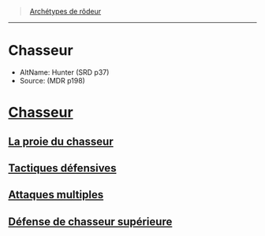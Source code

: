 ﻿---
!SubClassItem
Name: Chasseur
Source: (MDR p198)
AltName: Hunter (SRD p37)
Id: ranger_hunter_hd.md#chasseur
RootId: ranger_hunter_hd.md
ParentLink: ranger_hd.md#archétypes-de-rôdeurs
ParentName: Archétypes de rôdeur
NameLevel: 1
Attributes:
  ParentNameLink: '[Archétypes de rôdeur](ranger_hd.md#archétypes-de-rôdeurs)'
  Markdown: >+
    >  <!--ParentNameLink-->[Archétypes de rôdeur](ranger_hd.md#archétypes-de-rôdeurs)<!--/ParentNameLink-->


    ---



    # <!--Name-->Chasseur<!--/Name-->


    - AltName: <!--AltName-->Hunter (SRD p37)<!--/AltName-->

    - Source: <!--Source-->(MDR p198)<!--/Source-->

  Name: Chasseur
  AltName: Hunter (SRD p37)
  Source: (MDR p198)
AttributesDictionary: >+
  ParentNameLink: '[Archétypes de rôdeur](ranger_hd.md#archétypes-de-rôdeurs)'

  Markdown: >+

    >  <!--ParentNameLink-->[Archétypes de rôdeur](ranger_hd.md#archétypes-de-rôdeurs)<!--/ParentNameLink-->





    ---







    # <!--Name-->Chasseur<!--/Name-->





    - AltName: <!--AltName-->Hunter (SRD p37)<!--/AltName-->



    - Source: <!--Source-->(MDR p198)<!--/Source-->



  Name: Chasseur

  AltName: Hunter (SRD p37)

  Source: (MDR p198)

---
>  [Archétypes de rôdeur](ranger_hd.md#archétypes-de-rôdeurs)

---


# Chasseur

- AltName: Hunter (SRD p37)
- Source: (MDR p198)



# [Chasseur](hd_ranger_hunter.md)



## [La proie du chasseur](hd_ranger_hunter_la_proie_du_chasseur.md)



## [Tactiques défensives](hd_ranger_hunter_tactiques_defensives.md)



## [Attaques multiples](hd_ranger_hunter_attaques_multiples.md)



## [Défense de chasseur supérieure](hd_ranger_hunter_defense_de_chasseur_superieure.md)

